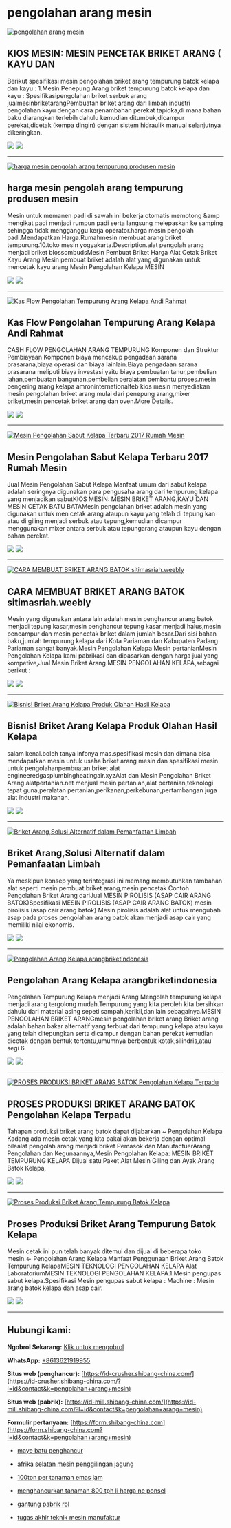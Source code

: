 # pengolahan arang mesin

<a href="https://swt.shibang-china.com/?l=id&img&k=pengolahan+arang+mesin" target="_blank">![pengolahan arang mesin](http://static.shibang-china.com/all-800x300/1081.jpg)</a>

## KIOS MESIN: MESIN PENCETAK BRIKET ARANG ( KAYU DAN
Berikut spesifikasi mesin pengolahan briket arang tempurung batok kelapa dan kayu : 1.Mesin Penepung Arang briket tempurung batok kelapa dan kayu : Spesifikasipengolahan briket serbuk arang jualmesinbriketarangPembuatan briket arang dari limbah industri pengolahan kayu dengan cara penambahan perekat tapioka,di mana bahan baku diarangkan terlebih dahulu kemudian ditumbuk,dicampur perekat,dicetak (kempa dingin) dengan sistem hidraulik manual selanjutnya dikeringkan.


<a href="https://whatsapp.shibangsoft.com/WhatsApp.php" target="_blank" title="WhatsApp">![](http://static.shibang-china.com/icon/whatsapp.png)</a> <a href="https://swt.shibang-china.com/?l=id&icon&k=pengolahan+arang+mesin" target="_blank">![](http://static.shibang-china.com/icon/chat-id.png)</a>

---

<a href="https://swt.shibang-china.com/?l=id&img&k=pengolahan+arang+mesin" target="_blank">![harga mesin pengolah arang tempurung produsen mesin](http://static.shibang-china.com/all-800x300/794.jpg)</a>

## harga mesin pengolah arang tempurung produsen mesin
Mesin untuk memanen padi di sawah ini bekerja otomatis memotong &amp mengikat padi menjadi rumpun padi serta langsung melepaskan ke samping sehingga tidak mengganggu kerja operator.harga mesin pengolah padi.Mendapatkan Harga.Rumahmesin membuat arang briket tempurung.10.toko mesin yogyakarta.Description.alat pengolah arang menjadi briket blossombudsMesin Pembuat Briket Harga Alat Cetak Briket Kayu Arang Mesin pembuat briket adalah alat yang digunakan untuk mencetak kayu arang Mesin Pengolahan Kelapa MESIN


<a href="https://whatsapp.shibangsoft.com/WhatsApp.php" target="_blank" title="WhatsApp">![](http://static.shibang-china.com/icon/whatsapp.png)</a> <a href="https://swt.shibang-china.com/?l=id&icon&k=pengolahan+arang+mesin" target="_blank">![](http://static.shibang-china.com/icon/chat-id.png)</a>

---

<a href="https://swt.shibang-china.com/?l=id&img&k=pengolahan+arang+mesin" target="_blank">![Kas Flow Pengolahan Tempurung Arang Kelapa Andi Rahmat](http://static.shibang-china.com/all-800x300/1048.jpg)</a>

## Kas Flow Pengolahan Tempurung Arang Kelapa Andi Rahmat
CASH FLOW PENGOLAHAN ARANG TEMPURUNG Komponen dan Struktur Pembiayaan Komponen biaya mencakup pengadaan sarana prasarana,biaya operasi dan biaya lainlain.Biaya pengadaan sarana prasarana meliputi biaya investasi yaitu biaya pembuatan tanur,pembelian lahan,pembuatan bangunan,pembelian peralatan pembantu proses.mesin pengering arang kelapa amroninternationalfeb kios mesin menyediakan mesin pengolahan briket arang mulai dari penepung arang,mixer briket,mesin pencetak briket arang dan oven.More Details.


<a href="https://whatsapp.shibangsoft.com/WhatsApp.php" target="_blank" title="WhatsApp">![](http://static.shibang-china.com/icon/whatsapp.png)</a> <a href="https://swt.shibang-china.com/?l=id&icon&k=pengolahan+arang+mesin" target="_blank">![](http://static.shibang-china.com/icon/chat-id.png)</a>

---

<a href="https://swt.shibang-china.com/?l=id&img&k=pengolahan+arang+mesin" target="_blank">![Mesin Pengolahan Sabut Kelapa Terbaru 2017 Rumah Mesin](http://static.shibang-china.com/all-800x300/876.jpg)</a>

## Mesin Pengolahan Sabut Kelapa Terbaru 2017 Rumah Mesin
Jual Mesin Pengolahan Sabut Kelapa Manfaat umum dari sabut kelapa adalah seringnya digunakan para pengusaha arang dari tempurung kelapa yang menjadikan sabutKIOS MESIN: MESIN BRIKET ARANG,KAYU DAN MESIN CETAK BATU BATAMesin pengolahan briket adalah mesin yang digunakan untuk men cetak arang ataupun kayu yang telah di tepung kan atau di giling menjadi serbuk atau tepung,kemudian dicampur menggunakan mixer antara serbuk atau tepungarang ataupun kayu dengan bahan perekat.


<a href="https://whatsapp.shibangsoft.com/WhatsApp.php" target="_blank" title="WhatsApp">![](http://static.shibang-china.com/icon/whatsapp.png)</a> <a href="https://swt.shibang-china.com/?l=id&icon&k=pengolahan+arang+mesin" target="_blank">![](http://static.shibang-china.com/icon/chat-id.png)</a>

---

<a href="https://swt.shibang-china.com/?l=id&img&k=pengolahan+arang+mesin" target="_blank">![CARA MEMBUAT BRIKET ARANG BATOK sitimasriah.weebly](http://static.shibang-china.com/all-800x300/563.jpg)</a>

## CARA MEMBUAT BRIKET ARANG BATOK sitimasriah.weebly
Mesin yang digunakan antara lain adalah mesin penghancur arang batok menjadi tepung kasar,mesin penghancur tepung kasar menjadi halus,mesin pencampur dan mesin pencetak briket dalam jumlah besar.Dari sisi bahan baku,jumlah tempurung kelapa dari Kota Pariaman dan Kabupaten Padang Pariaman sangat banyak.Mesin Pengolahan Kelapa Mesin pertanianMesin Pengolahan Kelapa kami pabrikasi dan dipasarkan dengan harga jual yang kompetive,Jual Mesin Briket Arang.MESIN PENGOLAHAN KELAPA,sebagai berikut :


<a href="https://whatsapp.shibangsoft.com/WhatsApp.php" target="_blank" title="WhatsApp">![](http://static.shibang-china.com/icon/whatsapp.png)</a> <a href="https://swt.shibang-china.com/?l=id&icon&k=pengolahan+arang+mesin" target="_blank">![](http://static.shibang-china.com/icon/chat-id.png)</a>

---

<a href="https://swt.shibang-china.com/?l=id&img&k=pengolahan+arang+mesin" target="_blank">![Bisnis! Briket Arang Kelapa Produk Olahan Hasil Kelapa](http://static.shibang-china.com/all-800x300/1462.jpg)</a>

## Bisnis! Briket Arang Kelapa Produk Olahan Hasil Kelapa
salam kenal.boleh tanya infonya mas.spesifikasi mesin dan dimana bisa mendapatkan mesin untuk usaha briket arang mesin dan spesifikasi mesin untuk pengolahanpembuatan briket alat engineeredgasplumbingheatingair.xyzAlat dan Mesin Pengolahan Briket Arang.alatpertanian.net menjual mesin pertanian,alat pertanian,teknologi tepat guna,peralatan pertanian,perikanan,perkebunan,pertambangan juga alat industri makanan.


<a href="https://whatsapp.shibangsoft.com/WhatsApp.php" target="_blank" title="WhatsApp">![](http://static.shibang-china.com/icon/whatsapp.png)</a> <a href="https://swt.shibang-china.com/?l=id&icon&k=pengolahan+arang+mesin" target="_blank">![](http://static.shibang-china.com/icon/chat-id.png)</a>

---

<a href="https://swt.shibang-china.com/?l=id&img&k=pengolahan+arang+mesin" target="_blank">![Briket Arang,Solusi Alternatif dalam Pemanfaatan Limbah](http://static.shibang-china.com/all-800x300/68.jpg)</a>

## Briket Arang,Solusi Alternatif dalam Pemanfaatan Limbah
Ya meskipun konsep yang terintegrasi ini memang membutuhkan tambahan alat seperti mesin pembuat briket arang,mesin pencetak Contoh Pengolahan Briket Arang dariJual MESIN PIROLISIS (ASAP CAIR ARANG BATOK)Spesifikasi MESIN PIROLISIS (ASAP CAIR ARANG BATOK) mesin pirolisis (asap cair arang batok) Mesin pirolisis adalah alat untuk mengubah asap pada proses pengolahan arang batok akan menjadi asap cair yang memiliki nilai ekonomis.


<a href="https://whatsapp.shibangsoft.com/WhatsApp.php" target="_blank" title="WhatsApp">![](http://static.shibang-china.com/icon/whatsapp.png)</a> <a href="https://swt.shibang-china.com/?l=id&icon&k=pengolahan+arang+mesin" target="_blank">![](http://static.shibang-china.com/icon/chat-id.png)</a>

---

<a href="https://swt.shibang-china.com/?l=id&img&k=pengolahan+arang+mesin" target="_blank">![Pengolahan Arang Kelapa arangbriketindonesia](http://static.shibang-china.com/all-800x300/1479.jpg)</a>

## Pengolahan Arang Kelapa arangbriketindonesia
Pengolahan Tempurung Kelapa menjadi Arang Mengolah tempurung kelapa menjadi arang tergolong mudah.Tempurung yang kita peroleh kita bersihkan dahulu dari material asing sepeti sampah,kerikil,dan lain sebagainya.MESIN PENGOLAHAN BRIKET ARANGmesin pengolahan briket arang Briket arang adalah bahan bakar alternatif yang terbuat dari tempurung kelapa atau kayu yang telah ditepungkan serta dicampur dengan bahan perekat kemudian dicetak dengan bentuk tertentu,umumnya berbentuk kotak,silindris,atau segi 6.


<a href="https://whatsapp.shibangsoft.com/WhatsApp.php" target="_blank" title="WhatsApp">![](http://static.shibang-china.com/icon/whatsapp.png)</a> <a href="https://swt.shibang-china.com/?l=id&icon&k=pengolahan+arang+mesin" target="_blank">![](http://static.shibang-china.com/icon/chat-id.png)</a>

---

<a href="https://swt.shibang-china.com/?l=id&img&k=pengolahan+arang+mesin" target="_blank">![PROSES PRODUKSI BRIKET ARANG BATOK Pengolahan Kelapa Terpadu](http://static.shibang-china.com/all-800x300/931.jpg)</a>

## PROSES PRODUKSI BRIKET ARANG BATOK Pengolahan Kelapa Terpadu
Tahapan produksi briket arang batok dapat dijabarkan ~ Pengolahan Kelapa Kadang ada mesin cetak yang kita pakai akan bekerja dengan optimal bilaalat pengolah arang menjadi briket Pemasok dan ManufactuerArang Pengolahan dan Kegunaannya,Mesin Pengolahan Kelapa: MESIN BRIKET TEMPURUNG KELAPA Dijual satu Paket Alat Mesin Giling dan Ayak Arang Batok Kelapa,


<a href="https://whatsapp.shibangsoft.com/WhatsApp.php" target="_blank" title="WhatsApp">![](http://static.shibang-china.com/icon/whatsapp.png)</a> <a href="https://swt.shibang-china.com/?l=id&icon&k=pengolahan+arang+mesin" target="_blank">![](http://static.shibang-china.com/icon/chat-id.png)</a>

---

<a href="https://swt.shibang-china.com/?l=id&img&k=pengolahan+arang+mesin" target="_blank">![Proses Produksi Briket Arang Tempurung Batok Kelapa](http://static.shibang-china.com/all-800x300/87.jpg)</a>

## Proses Produksi Briket Arang Tempurung Batok Kelapa
Mesin cetak ini pun telah banyak ditemui dan dijual di beberapa toko mesin.← Pengolahan Arang Kelapa Manfaat Penggunaan Briket Arang Batok Tempurung KelapaMESIN TEKNOLOGI PENGOLAHAN KELAPA Alat LaboratoriumMESIN TEKNOLOGI PENGOLAHAN KELAPA.1.Mesin pengupas sabut kelapa.Spesifikasi Mesin pengupas sabut kelapa : Machine : Mesin arang batok kelapa dan asap cair.


<a href="https://whatsapp.shibangsoft.com/WhatsApp.php" target="_blank" title="WhatsApp">![](http://static.shibang-china.com/icon/whatsapp.png)</a> <a href="https://swt.shibang-china.com/?l=id&icon&k=pengolahan+arang+mesin" target="_blank">![](http://static.shibang-china.com/icon/chat-id.png)</a>

---
## Hubungi kami:

**Ngobrol Sekarang:** [Klik untuk mengobrol](https://swt.shibang-china.com?l=id&contact&k=pengolahan+arang+mesin)

**WhatsApp:**  [+8613621919955](https://whatsapp.shibangsoft.com/WhatsApp.php)

**Situs web (penghancur):** [https://id-crusher.shibang-china.com/](https://id-crusher.shibang-china.com/?l=id&contact&k=pengolahan+arang+mesin)

**Situs web (pabrik):** [https://id-mill.shibang-china.com/](https://id-mill.shibang-china.com/?l=id&contact&k=pengolahan+arang+mesin)

**Formulir pertanyaan:** [https://form.shibang-china.com](https://form.shibang-china.com?l=id&contact&k=pengolahan+arang+mesin)

* [maye batu penghancur](../31/maye%20batu%20penghancur.md)

* [afrika selatan mesin penggilingan jagung](../37/afrika%20selatan%20mesin%20penggilingan%20jagung.md)

* [100ton per tanaman emas jam](../31/100ton%20per%20tanaman%20emas%20jam.md)

* [menghancurkan tanaman 800 tph li harga ne ponsel](../33/menghancurkan%20tanaman%20800%20tph%20li%20harga%20ne%20ponsel.md)

* [gantung pabrik rol](../35/gantung%20pabrik%20rol.md)

* [tugas akhir teknik mesin manufaktur](../40/tugas%20akhir%20teknik%20mesin%20manufaktur.md)